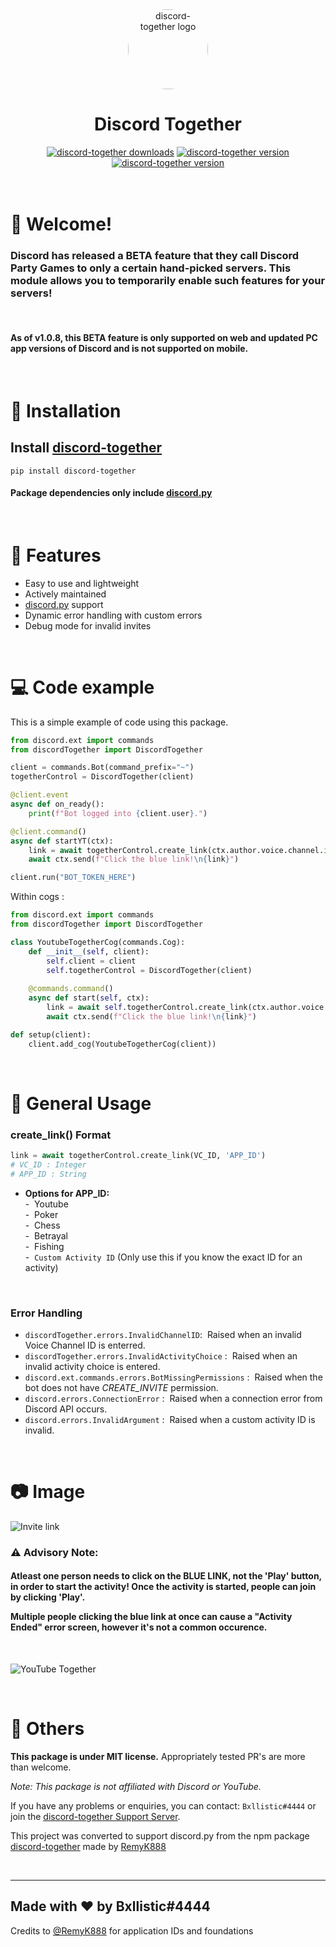 <div align="center">
    <a href="https://pypi.org/project/discord-together"><img src="https://i.ibb.co/8xPZZFV/DT-Logo.png" alt="discord-together logo" height="128" style="border-radius: 50%"></a>
    <div>
        <h1><strong>Discord Together</strong></h1>
    </div>
    <div>
        <a href="https://pypi.org/project/discord-together"><img src="https://img.shields.io/pypi/dm/discord-together?color=%23EF0BB9&?style=flat" alt="discord-together downloads"></a>
        <a href="https://pypi.org/project/discord-together"><img src="https://img.shields.io/pypi/v/discord-together?color=%23EF0BB9&label=version&?style=flat" alt="discord-together version"></a>
        <a href="https://pypi.org/project/discord-together"><img src="https://img.shields.io/badge/made%20for-discord.py-23EF0BB9?color=%23EF0BB9&?style=flat" alt="discord-together version"></a>
    </div>
</div>
<br>
<br>

# 👋 Welcome!
<h3>Discord has released a BETA feature that they call Discord Party Games to only a certain hand-picked servers. This module allows you to temporarily enable such features for your servers!</h3>
<br>
<h4>As of  v1.0.8, this BETA feature is only supported on web and updated PC app versions of Discord and is not supported on mobile.</h4>

<br>

# 🔩 Installation
## Install [discord-together](https://pypi.org/project/discord-together/)
```
pip install discord-together
```

#### Package dependencies only include [discord.py](https://pypi.org/project/discord.py/)
<br>

# 🔑 Features
- Easy to use and lightweight
- Actively maintained
- [discord.py](https://pypi.org/project/discord.py/) support
- Dynamic error handling with custom errors
- Debug mode for invalid invites

<br>

# 💻 Code example
This is a simple example of code using this package.

```py
from discord.ext import commands
from discordTogether import DiscordTogether

client = commands.Bot(command_prefix="~")
togetherControl = DiscordTogether(client)

@client.event
async def on_ready():
    print(f"Bot logged into {client.user}.")

@client.command()
async def startYT(ctx):
    link = await togetherControl.create_link(ctx.author.voice.channel.id, 'youtube')
    await ctx.send(f"Click the blue link!\n{link}")

client.run("BOT_TOKEN_HERE")
```
Within cogs :
```py
from discord.ext import commands
from discordTogether import DiscordTogether

class YoutubeTogetherCog(commands.Cog):
    def __init__(self, client):
        self.client = client
        self.togetherControl = DiscordTogether(client)
    
    @commands.command()
    async def start(self, ctx):
        link = await self.togetherControl.create_link(ctx.author.voice.channel.id, 'youtube')
        await ctx.send(f"Click the blue link!\n{link}")

def setup(client):
    client.add_cog(YoutubeTogetherCog(client))
```
<br>

# 🔧 General Usage
### **create_link() Format**
```py
link = await togetherControl.create_link(VC_ID, 'APP_ID')
# VC_ID : Integer
# APP_ID : String
```

- **Options for APP_ID:**
<br>- &nbsp;Youtube
<br>- &nbsp;Poker
<br>- &nbsp;Chess
<br>- &nbsp;Betrayal
<br>- &nbsp;Fishing
<br>- &nbsp;`Custom Activity ID` (Only use this if you know the exact ID for an activity)

<br>

### **Error Handling**
- ```discordTogether.errors.InvalidChannelID```:&nbsp; Raised when an invalid Voice Channel ID is enterred.
- ```discordTogether.errors.InvalidActivityChoice``` :&nbsp; Raised when an invalid activity choice is entered.
- ```discord.ext.commands.errors.BotMissingPermissions``` :&nbsp; Raised when the bot does not have *CREATE_INVITE* permission.
- ```discord.errors.ConnectionError``` :&nbsp; Raised when a connection error from Discord API occurs.
- ```discord.errors.InvalidArgument``` :&nbsp; Raised when a custom activity ID is invalid.

<br>

# 📷 Image 

![Invite link](https://cdn.discordapp.com/attachments/678298437854298122/860210951222460446/msedge_Gntg4yflYw.png)

<h3>⚠️ Advisory Note:</h3>
<h4>
Atleast one person needs to click on the <strong>BLUE LINK</strong>, not the 'Play' button, in order to start the activity! Once the activity is started, people can join by clicking 'Play'.

Multiple people clicking the blue link at once can cause a "Activity Ended" error screen, however it's not a common occurence.</h4> 

<br>

![YouTube Together](https://cdn.discordapp.com/attachments/678298437854298122/860210751448547328/msedge_HpqALcJCcD.png)

<br>

# 🚀 Others

**This package is under MIT license.** Appropriately tested PR's are more than welcome.

*Note: This package is not affiliated with Discord or YouTube.*

If you have any problems or enquiries, you can contact: `Bxllistic#4444` or join the [discord-together Support Server](https://discord.gg/2fbyXn2hJV).

This project was converted to support discord.py from the npm package [discord-together](https://www.npmjs.com/package/discord-together) made by [RemyK888](https://github.com/RemyK888)

<br>
<hr>

## **Made with ❤ by Bxllistic#4444**
Credits to [@RemyK888](https://github.com/RemyK888) for application IDs and foundations
